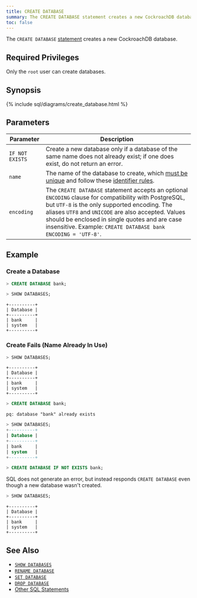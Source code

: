 ```yaml
---
title: CREATE DATABASE
summary: The CREATE DATABASE statement creates a new CockroachDB database. 
toc: false
---
```


The `CREATE DATABASE` [statement](sql-statements.html) creates a new CockroachDB database.  

<div id="toc"></div>

## Required Privileges

Only the `root` user can create databases.

## Synopsis

{% include sql/diagrams/create_database.html %}

## Parameters

Parameter | Description
----------|------------
`IF NOT EXISTS` | Create a new database only if a database of the same name does not already exist; if one does exist, do not return an error. 
`name` | The name of the database to create, which [must be unique](#create-fails-name-already-in-use) and follow these [identifier rules](keywords-and-identifiers.html#identifiers).
`encoding` | The `CREATE DATABASE` statement accepts an optional `ENCODING` clause for compatibility with PostgreSQL, but `UTF-8` is the only supported encoding. The aliases `UTF8` and `UNICODE` are also accepted. Values should be enclosed in single quotes and are case insensitive. Example: `CREATE DATABASE bank ENCODING = 'UTF-8'`.

## Example


### Create a Database
~~~ sql
> CREATE DATABASE bank;

> SHOW DATABASES;
~~~
~~~
+----------+
| Database |
+----------+
| bank     |
| system   |
+----------+
~~~


### Create Fails (Name Already In Use)

~~~ sql
> SHOW DATABASES;
~~~
~~~
+----------+
| Database |
+----------+
| bank     |
| system   |
+----------+
~~~
~~~ sql
> CREATE DATABASE bank;
~~~
~~~
pq: database "bank" already exists
~~~
~~~ sql
> SHOW DATABASES;
+----------+
| Database |
+----------+
| bank     |
| system   |
+----------+
~~~

~~~ sql
> CREATE DATABASE IF NOT EXISTS bank;
~~~

SQL does not generate an error, but instead responds `CREATE DATABASE` even though a new database wasn't created.

~~~ sql
> SHOW DATABASES;
~~~

~~~
+----------+
| Database |
+----------+
| bank     |
| system   |
+----------+
~~~

## See Also

- [`SHOW DATABASES`](show-databases.html)
- [`RENAME DATABASE`](rename-database.html)
- [`SET DATABASE`](set-database.html)
- [`DROP DATABASE`](drop-database.html)
- [Other SQL Statements](sql-statements.html)